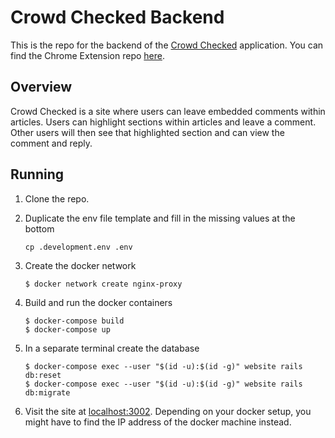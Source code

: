 # Crowd Checked Backend

This is the repo for the backend of the [Crowd
Checked](https://crowdchecked.com/) application. You can find the Chrome
Extension repo
[here](https://github.com/codemang/crowd-checked-chrome-extension).

## Overview

Crowd Checked is a site where users can leave embedded comments within articles.
Users can highlight sections within articles and leave a comment. Other users
will then see that highlighted section and can view the comment and reply.

## Running

1. Clone the repo.

1. Duplicate the env file template and fill in the missing values at the bottom
    ```
    cp .development.env .env
    ```
1. Create the docker network

    ```
    $ docker network create nginx-proxy
    ```

1. Build and run the docker containers
    ```
    $ docker-compose build
    $ docker-compose up
    ```

4. In a separate terminal create the database

    ```
    $ docker-compose exec --user "$(id -u):$(id -g)" website rails db:reset
    $ docker-compose exec --user "$(id -u):$(id -g)" website rails db:migrate
    ```

5. Visit the site at [localhost:3002](localhost:3002). Depending on your docker setup, you might
   have to find the IP address of the docker machine instead.
